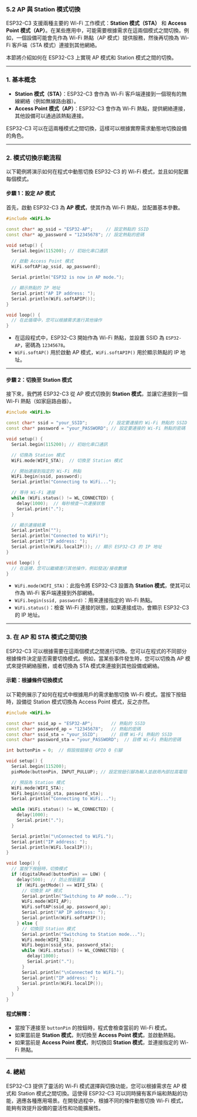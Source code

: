 ### 5.2 **AP 與 Station 模式切換**

ESP32-C3 支援兩種主要的 Wi-Fi 工作模式：**Station 模式（STA）** 和 **Access Point 模式（AP）**。在某些應用中，可能需要根據需求在這兩個模式之間切換。例如，一個設備可能會先作為 Wi-Fi 熱點（AP 模式）提供服務，然後再切換為 Wi-Fi 客戶端（STA 模式）連接到其他網絡。

本節將介紹如何在 ESP32-C3 上實現 AP 模式和 Station 模式之間的切換。

---

### 1. **基本概念**

- **Station 模式（STA）**：ESP32-C3 會作為 Wi-Fi 客戶端連接到一個現有的無線網絡（例如無線路由器）。
- **Access Point 模式（AP）**：ESP32-C3 會作為 Wi-Fi 熱點，提供網絡連接，其他設備可以通過該熱點連接。

ESP32-C3 可以在這兩種模式之間切換，這樣可以根據實際需求動態地切換設備的角色。

---

### 2. **模式切換示範流程**

以下範例將演示如何在程式中動態切換 ESP32-C3 的 Wi-Fi 模式，並且如何配置每個模式。

#### **步驟 1：設定 AP 模式**

首先，啟動 ESP32-C3 為 **AP 模式**，使其作為 Wi-Fi 熱點，並配置基本參數。

```cpp
#include <WiFi.h>

const char* ap_ssid = "ESP32-AP";     // 設定熱點的 SSID
const char* ap_password = "12345678"; // 設定熱點的密碼

void setup() {
  Serial.begin(115200); // 初始化串口通訊

  // 啟動 Access Point 模式
  WiFi.softAP(ap_ssid, ap_password);

  Serial.println("ESP32 is now in AP mode.");

  // 顯示熱點的 IP 地址
  Serial.print("AP IP address: ");
  Serial.println(WiFi.softAPIP());
}

void loop() {
  // 在此循環中，您可以根據需求進行其他操作
}
```

- 在這段程式中，ESP32-C3 開始作為 Wi-Fi 熱點，並設置 SSID 為 `ESP32-AP`，密碼為 `12345678`。
- `WiFi.softAP()` 用於啟動 AP 模式，`WiFi.softAPIP()` 用於顯示熱點的 IP 地址。

---

#### **步驟 2：切換至 Station 模式**

接下來，我們將 ESP32-C3 從 AP 模式切換到 **Station 模式**，並讓它連接到一個 Wi-Fi 熱點（如家庭路由器）。

```cpp
#include <WiFi.h>

const char* ssid = "your_SSID";        // 設定要連接的 Wi-Fi 熱點的 SSID
const char* password = "your_PASSWORD"; // 設定要連接的 Wi-Fi 熱點的密碼

void setup() {
  Serial.begin(115200); // 初始化串口通訊

  // 切換為 Station 模式
  WiFi.mode(WIFI_STA);  // 切換至 Station 模式

  // 開始連接到指定的 Wi-Fi 熱點
  WiFi.begin(ssid, password);
  Serial.println("Connecting to WiFi...");

  // 等待 Wi-Fi 連接
  while (WiFi.status() != WL_CONNECTED) {
    delay(1000);  // 每秒檢查一次連接狀態
    Serial.print(".");
  }

  // 顯示連接結果
  Serial.println("");
  Serial.println("Connected to WiFi!");
  Serial.print("IP address: ");
  Serial.println(WiFi.localIP()); // 顯示 ESP32-C3 的 IP 地址
}

void loop() {
  // 在這裡，您可以繼續進行其他操作，例如發送/接收數據
}
```

- `WiFi.mode(WIFI_STA)`：此指令將 ESP32-C3 設置為 **Station 模式**，使其可以作為 Wi-Fi 客戶端連接到外部網絡。
- `WiFi.begin(ssid, password)`：用來連接指定的 Wi-Fi 熱點。
- `WiFi.status()`：檢查 Wi-Fi 連接的狀態，如果連接成功，會顯示 ESP32-C3 的 IP 地址。

---

### 3. **在 AP 和 STA 模式之間切換**

ESP32-C3 可以根據需要在這兩個模式之間進行切換。您可以在程式的不同部分根據條件決定是否需要切換模式。例如，當某些事件發生時，您可以切換為 AP 模式來提供網絡服務，或者切換為 STA 模式來連接到其他設備或網絡。

#### **示範：根據條件切換模式**

以下範例展示了如何在程式中根據用戶的需求動態切換 Wi-Fi 模式。當按下按鈕時，設備從 Station 模式切換為 Access Point 模式，反之亦然。

```cpp
#include <WiFi.h>

const char* ssid_ap = "ESP32-AP";       // 熱點的 SSID
const char* password_ap = "12345678";   // 熱點的密碼
const char* ssid_sta = "your_SSID";     // 目標 Wi-Fi 熱點的 SSID
const char* password_sta = "your_PASSWORD";  // 目標 Wi-Fi 熱點的密碼

int buttonPin = 0;  // 假設按鈕接在 GPIO 0 引腳

void setup() {
  Serial.begin(115200);
  pinMode(buttonPin, INPUT_PULLUP); // 設定按鈕引腳為輸入並啟用內部拉高電阻

  // 預設為 Station 模式
  WiFi.mode(WIFI_STA);
  WiFi.begin(ssid_sta, password_sta);
  Serial.println("Connecting to WiFi...");

  while (WiFi.status() != WL_CONNECTED) {
    delay(1000);
    Serial.print(".");
  }

  Serial.println("\nConnected to WiFi.");
  Serial.print("IP address: ");
  Serial.println(WiFi.localIP());
}

void loop() {
  // 當按下按鈕時，切換模式
  if (digitalRead(buttonPin) == LOW) {
    delay(500);  // 防止按鈕震盪
    if (WiFi.getMode() == WIFI_STA) {
      // 切換至 AP 模式
      Serial.println("Switching to AP mode...");
      WiFi.mode(WIFI_AP);
      WiFi.softAP(ssid_ap, password_ap);
      Serial.print("AP IP address: ");
      Serial.println(WiFi.softAPIP());
    } else {
      // 切換回 Station 模式
      Serial.println("Switching to Station mode...");
      WiFi.mode(WIFI_STA);
      WiFi.begin(ssid_sta, password_sta);
      while (WiFi.status() != WL_CONNECTED) {
        delay(1000);
        Serial.print(".");
      }
      Serial.println("\nConnected to WiFi.");
      Serial.print("IP address: ");
      Serial.println(WiFi.localIP());
    }
  }
}
```

#### **程式解釋：**
- 當按下連接至 `buttonPin` 的按鈕時，程式會檢查當前的 Wi-Fi 模式。
- 如果當前是 **Station 模式**，則切換至 **Access Point 模式**，並啟動熱點。
- 如果當前是 **Access Point 模式**，則切換回 **Station 模式**，並連接指定的 Wi-Fi 熱點。

---

### 4. **總結**

ESP32-C3 提供了靈活的 Wi-Fi 模式選擇與切換功能，您可以根據需求在 AP 模式和 Station 模式之間切換。這使得 ESP32-C3 可以同時擁有客戶端和熱點的功能，適應各種應用場景。在開發過程中，根據不同的條件動態切換 Wi-Fi 模式，能夠有效提升設備的靈活性和功能擴展性。
